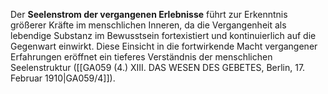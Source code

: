 
Der **Seelenstrom der vergangenen Erlebnisse** führt zur Erkenntnis größerer Kräfte im menschlichen Inneren, da die Vergangenheit als lebendige Substanz im Bewusstsein fortexistiert und kontinuierlich auf die Gegenwart einwirkt. Diese Einsicht in die fortwirkende Macht vergangener Erfahrungen eröffnet ein tieferes Verständnis der menschlichen Seelenstruktur ([[GA059 (4.) XIII. DAS WESEN DES GEBETES, Berlin, 17. Februar 1910|GA059/4]]).
